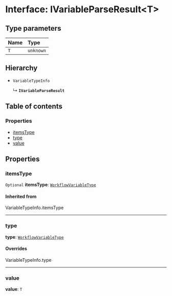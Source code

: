 # Interface: IVariableParseResult\<T>

## Type parameters

| Name | Type |
| :------ | :------ |
| `T` | `unknown` |

## Hierarchy

* `VariableTypeInfo`

  ↳ **`IVariableParseResult`**

## Table of contents

### Properties

* [itemsType](/auto-docs/interface/interfaces/IVariableParseResult.md#itemstype)
* [type](/auto-docs/interface/interfaces/IVariableParseResult.md#type)
* [value](/auto-docs/interface/interfaces/IVariableParseResult.md#value)

## Properties

### itemsType

`Optional` **itemsType**: [`WorkflowVariableType`](/auto-docs/interface/enums/WorkflowVariableType.md)

#### Inherited from

VariableTypeInfo.itemsType

***

### type

**type**: [`WorkflowVariableType`](/auto-docs/interface/enums/WorkflowVariableType.md)

#### Overrides

VariableTypeInfo.type

***

### value

**value**: `T`
